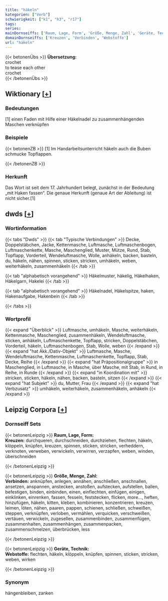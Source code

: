 ```yaml
---
title: "häkeln"
kategorien: ["Verb"]
schwierigkeit: ["k1", "h3", "r17"]
tags:
series:
mainDornseiffs: ['Raum, Lage, Form', 'Größe, Menge, Zahl', 'Geräte, Technik']
domainDornseiffs: ['Kreuzen', 'Verbinden', 'Webstoffe']
url: "häkeln"
---
```


{{< betonenÜbs >}}
**Übersetzung:**  
crochet  
to tease each other  
crochet  
{{< /betonenÜbs >}}

## Wiktionary [[+](https://de.wiktionary.org/wiki/häkeln)]

### Bedeutungen
[1] einen Faden mit Hilfe einer Häkelnadel zu zusammenhängenden Maschen verknüpfen  

### Beispiele
{{< betonenZB >}}
[1] Im Handarbeitsunterricht häkeln auch die Buben schmucke Topflappen.  

{{< /betonenZB >}}
### Herkunft
Das Wort ist seit dem 17. Jahrhundert belegt, zunächst in der Bedeutung „mit Haken fassen“. Die genaue Herkunft (genaue Art der Ableitung) ist nicht sicher.[1]  



## dwds [[+](https://www.dwds.de/wb/häkeln)]

### Wortinformation
{{< tabs "Dwds" >}}
{{< tab "Typische Verbindungen" >}}
Decke, Doppelstäbchen, Jacke, Kettenmasche, Luftmasche, Luftmaschenbogen, Luftmaschenkette, Masche, Maschenglied, Muster, Mütze, Rund, Stab, Topflapp, Vorderteil, Wendeluftmasche, Wolle, anhäkeln, backen, basteln, du, häkeln, nähen, spinnen, sticken, stricken, umhäkeln, weben, weiterhäkeln, zusammenhäkeln
{{< /tab >}}

{{< tab "alphabetisch vorangehend" >}}
Häkelmuster, häkelig, Häkelhaken, Häkelgarn, Hakelei
{{< /tab >}}

{{< tab "alphabetisch vorangehend" >}}
Häkelnadel, Häkelspitze, haken, Hakenaufgabe, Hakenbein
{{< /tab >}}

{{< /tabs >}}

### Wortprofil
{{< expand "Überblick" >}} Luftmasche, umhäkeln, Masche, weiterhäkeln, Kettenmasche, Maschenglied, zusammenhäkeln, Wendeluftmasche, sticken, anhäkeln, Luftmaschenkette, Topflapp, stricken, Doppelstäbchen, Vorderteil, häkeln, Luftmaschenbogen, Stab, Wolle, weben {{< /expand >}}
{{< expand "hat Akk./Dativ-Objekt" >}} Luftmasche, Masche, Wendeluftmasche, Kettenmasche, Luftmaschenkette, Topflapp, Stab, Decke, Reihe {{< /expand >}}
{{< expand "hat Präpositionalgruppe" >}} in Maschenglied, in Luftmasche, in Masche, über Masche, mit Stab, in Rund, in Reihe, in Runde {{< /expand >}}
{{< expand "in Koordination mit" >}} stricken, sticken, häkeln, nähen, backen, basteln, sitzen {{< /expand >}}
{{< expand "hat Subjekt" >}} du, Mutter, Frau {{< /expand >}}
{{< expand "hat Verbzusatz" >}} umhäkeln, weiterhäkeln, zusammenhäkeln, anhäkeln {{< /expand >}}

## Leipzig Corpora [[+](https://corpora.uni-leipzig.de/en/res?word=häkeln&corpusId=deu_newscrawl-public_2018)]

### Dornseiff Sets
{{< betonenLeipzig >}}
**Raum, Lage, Form:**  
**Kreuzen:** durchqueren, durchschneiden, durchziehen, flechten, häkeln, klöppeln, knüpfen, kreuzen, spinnen, sticken, stricken, verheddern, verknoten, verweben, verwickeln, verwirren, verzapfen, weben, winden, überschneiden  

{{< /betonenLeipzig >}}


{{< betonenLeipzig >}}
**Größe, Menge, Zahl:**  
**Verbinden:** anknüpfen, anlegen, annähen, anschließen, anschnallen, ansetzen, anspannen, anstecken, anstoßen, aufstecken, aufstellen, ballen, befestigen, binden, einbinden, einen, einflechten, einfügen, einigen, einklinken, einrenken, fassen, fesseln, feststecken, flicken, more..., heften, hinzufügen, häkeln, kitten, kleben, kombinieren, konzentrieren, kreuzen, leimen, löten, nähen, paaren, pappen, schienen, schließen, schweißen, steppen, verknüpfen, verloben, vermählen, verquicken, verschweißen, vertäuen, verwickeln, zugesellen, zusammenbinden, zusammenfügen, zusammenhalten, zusammenhängen, zusammenpacken, zusammenschmelzen, überbrücken, less  

{{< /betonenLeipzig >}}


{{< betonenLeipzig >}}
**Geräte, Technik:**  
**Webstoffe:** flechten, häkeln, klöppeln, knüpfen, spinnen, sticken, stricken, weben, wirken  

{{< /betonenLeipzig >}}

### Synonym
hängenbleiben, zanken

